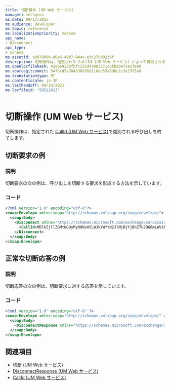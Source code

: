 ```yaml
---
title: 切断操作 (UM Web サービス)
manager: sethgros
ms.date: 09/17/2015
ms.audience: Developer
ms.topic: reference
ms.localizationpriority: medium
api_name:
- Disconnect
api_type:
- schema
ms.assetid: a987000b-d6e6-49d7-944c-e9c278d0236f
description: 切断操作は、指定された CallId (UM Web サービス) によって識別される呼び出しを終了します。
ms.openlocfilehash: 42e069233fbfc255d43983571c0bb28475a1fe90
ms.sourcegitcommit: 54f6cd5a704b36b76d110ee53a6d6c1c3e15f5a9
ms.translationtype: MT
ms.contentlocale: ja-JP
ms.lasthandoff: 09/24/2021
ms.locfileid: "59522013"
---
```

# <a name="disconnect-operation-um-web-service"></a>切断操作 (UM Web サービス)

切断操作は、指定された [CallId (UM Web サービス)](callid-um-web-service.md)で識別される呼び出しを終了します。
  
## <a name="disconnect-request-example"></a>切断要求の例

### <a name="description"></a>説明

切断要求の次の例は、呼び出しを切断する要求を形成する方法を示しています。
  
### <a name="code"></a>コード

```XML
<?xml version="1.0" encoding="utf-8"?>
<soap:Envelope xmlns:soap="http://schemas.xmlsoap.org/soap/envelope/">
  <soap:Body>
    <Disconnect xmlns="https://schemas.microsoft.com/exchange/services/2006/messages">
      <CallId>MDlkZjllZGMtNGUyMy00NzA5LWJkYWYtN2JlMjBjYjBhZTU2QGRmLWV1bS0wMS5leGNoYW5nZS5jb3JwLm1pY3Jvc29mdC5jb20=</CallId>
    </Disconnect>
  </soap:Body>
</soap:Envelope>
```

## <a name="successful-disconnect-response-example"></a>正常な切断応答の例

### <a name="description"></a>説明

切断応答の次の例は、切断要求に対する応答を示しています。
  
### <a name="code"></a>コード

```XML
<?xml version="1.0" encoding="utf-8" ?> 
<soap:Envelope xmlns:soap="http://schemas.xmlsoap.org/soap/envelope/" xmlns:xsi="http://www.w3.org/2001/XMLSchema-instance" xmlns:xsd="http://www.w3.org/2001/XMLSchema">
  <soap:Body>
    <DisconnectResponse xmlns="https://schemas.microsoft.com/exchange/services/2006/messages" /> 
  </soap:Body>
</soap:Envelope>
```

## <a name="see-also"></a>関連項目

- [切断 (UM Web サービス)](disconnect-um-web-service.md) 
- [DisconnectResponse (UM Web サービス)](disconnectresponse-um-web-service.md) 
- [CallId (UM Web サービス)](callid-um-web-service.md)


